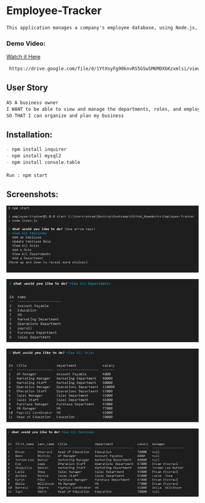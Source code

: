 # Employee-Tracker

```md
This application manages a company's employee database, using Node.js, Inquirer, and MySQL
```

### Demo Video:

[Watch it Here](https://drive.google.com/file/d/1YtXnyFg90knvRS5GSwSM6MDXbKzxmlsi/view?usp=sharing)

```sh
 https://drive.google.com/file/d/1YtXnyFg90knvRS5GSwSM6MDXbKzxmlsi/view?usp=sharing
```

## User Story

```md
AS A business owner
I WANT to be able to view and manage the departments, roles, and employees in my company
SO THAT I can organize and plan my business
```

## Installation:

```md
- npm install inquirer
- npm install mysql2
- npm install console.table

Run : npm start
```

## Screenshots:

![Screenshot of list option](./img/listOption.PNG)

![Screenshot of All Departments](./img/viewAllDept.PNG)

![Screenshot of All Roles](./img/viewAllRoles.PNG)

![Screenshot of All Employees](./img/viewAllEmployees.PNG)
